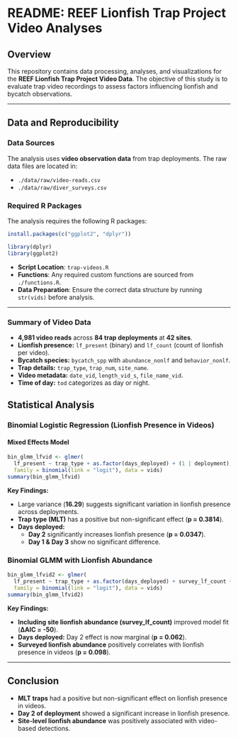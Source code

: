 # README: REEF Lionfish Trap Project Video Analyses

## Overview
This repository contains data processing, analyses, and visualizations for the **REEF Lionfish Trap Project Video Data**. The objective of this study is to evaluate trap video recordings to assess factors influencing lionfish and bycatch observations.

---

## Data and Reproducibility
### Data Sources
The analysis uses **video observation data** from trap deployments. The raw data files are located in:
- `./data/raw/video-reads.csv`
- `./data/raw/diver_surveys.csv`

### Required R Packages
The analysis requires the following R packages:
```r
install.packages(c("ggplot2", "dplyr"))
```
```r
library(dplyr)
library(ggplot2)
```

- **Script Location**: `trap-videos.R`
- **Functions**: Any required custom functions are sourced from `./functions.R`.
- **Data Preparation**: Ensure the correct data structure by running `str(vids)` before analysis.

---

### Summary of Video Data
- **4,981 video reads** across **84 trap deployments** at **42 sites**.
- **Lionfish presence:** `lf_present` (binary) and `lf_count` (count of lionfish per video).
- **Bycatch species:** `bycatch_spp` with `abundance_nonlf` and `behavior_nonlf`.
- **Trap details:** `trap_type`, `trap_num`, `site_name`.
- **Video metadata:** `date_vid`, `length_vid_s`, `file_name_vid`.
- **Time of day:** `tod` categorizes as day or night.

## Statistical Analysis
### **Binomial Logistic Regression (Lionfish Presence in Videos)**
#### Mixed Effects Model
```r
bin_glmm_lfvid <- glmer(
  lf_present ~ trap_type + as.factor(days_deployed) + (1 | deployment),
  family = binomial(link = "logit"), data = vids)
summary(bin_glmm_lfvid)
```
**Key Findings:**
- Large variance (**16.29**) suggests significant variation in lionfish presence across deployments.
- **Trap type (MLT)** has a positive but non-significant effect (**p = 0.3814**).
- **Days deployed:**
  - **Day 2** significantly increases lionfish presence (**p = 0.0347**).
  - **Day 1 & Day 3** show no significant difference.

### **Binomial GLMM with Lionfish Abundance**
```r
bin_glmm_lfvid2 <- glmer(
  lf_present ~ trap_type + as.factor(days_deployed) + survey_lf_count + (1 | deployment),
  family = binomial(link = "logit"), data = vids)
summary(bin_glmm_lfvid2)
```
**Key Findings:**
- **Including site lionfish abundance (survey_lf_count)** improved model fit (**ΔAIC = -50**).
- **Days deployed:** Day 2 effect is now marginal (**p = 0.062**).
- **Surveyed lionfish abundance** positively correlates with lionfish presence in videos (**p = 0.098**).

---

## Conclusion
- **MLT traps** had a positive but non-significant effect on lionfish presence in videos.
- **Day 2 of deployment** showed a significant increase in lionfish presence.
- **Site-level lionfish abundance** was positively associated with video-based detections.
